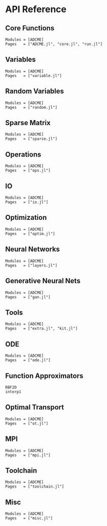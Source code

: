 # API Reference

## Core Functions

```@autodocs
Modules = [ADCME]
Pages   = ["ADCME.jl", "core.jl", "run.jl"]
```

## Variables

```@autodocs
Modules = [ADCME]
Pages   = ["variable.jl"]
```

## Random Variables

```@autodocs
Modules = [ADCME]
Pages   = ["random.jl"]
```

## Sparse Matrix

```@autodocs
Modules = [ADCME]
Pages   = ["sparse.jl"]
```

## Operations

```@autodocs
Modules = [ADCME]
Pages   = ["ops.jl"]
```


## IO

```@autodocs
Modules = [ADCME]
Pages   = ["io.jl"]
```

## Optimization

```@autodocs
Modules = [ADCME]
Pages   = ["optim.jl"]
```

## Neural Networks

```@autodocs
Modules = [ADCME]
Pages   = ["layers.jl"]
```

## Generative Neural Nets

```@autodocs
Modules = [ADCME]
Pages   = ["gan.jl"]
```

## Tools

```@autodocs
Modules = [ADCME]
Pages   = ["extra.jl", "kit.jl"]
```

## ODE

```@autodocs
Modules = [ADCME]
Pages   = ["ode.jl"]
```

## Function Approximators
```@docs
RBF2D
interp1
```

## Optimal Transport

```@autodocs
Modules = [ADCME]
Pages   = ["ot.jl"]
```

## MPI

```@autodocs
Modules = [ADCME]
Pages   = ["mpi.jl"]
```

## Toolchain

```@autodocs
Modules = [ADCME]
Pages   = ["toolchain.jl"]
```


## Misc

```@autodocs
Modules = [ADCME]
Pages   = ["misc.jl"]
```


